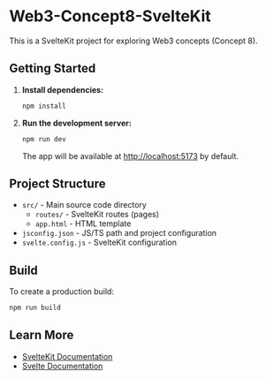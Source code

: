 # Web3-Concept8-SvelteKit

This is a SvelteKit project for exploring Web3 concepts (Concept 8).

## Getting Started

1. **Install dependencies:**
   ```bash
   npm install
   ```

2. **Run the development server:**
   ```bash
   npm run dev
   ```
   The app will be available at [http://localhost:5173](http://localhost:5173) by default.

## Project Structure

- `src/` - Main source code directory
  - `routes/` - SvelteKit routes (pages)
  - `app.html` - HTML template
- `jsconfig.json` - JS/TS path and project configuration
- `svelte.config.js` - SvelteKit configuration

## Build

To create a production build:
```bash
npm run build
```

## Learn More
- [SvelteKit Documentation](https://kit.svelte.dev/docs)
- [Svelte Documentation](https://svelte.dev/docs)
